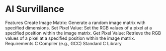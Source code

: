 # AI Survillance

Features
Create Image Matrix: Generate a random image matrix with specified dimensions.
Set Pixel Value: Set the RGB values of a pixel at a specified position within the image matrix.
Get Pixel Value: Retrieve the RGB values of a pixel at a specified position within the image matrix.
Requirements
C Compiler (e.g., GCC)
Standard C Library
